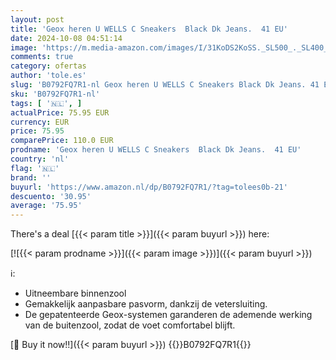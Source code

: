 ```yaml
---
layout: post
title: 'Geox heren U WELLS C Sneakers  Black Dk Jeans.  41 EU'
date: 2024-10-08 04:51:14
image: 'https://m.media-amazon.com/images/I/31KoDS2KoSS._SL500_._SL400_.jpg'
comments: true
category: ofertas
author: 'tole.es'
slug: 'B0792FQ7R1-nl Geox heren U WELLS C Sneakers Black Dk Jeans. 41 EU'
sku: 'B0792FQ7R1-nl'
tags: [ '🇳🇱', ]
actualPrice: 75.95 EUR
currency: EUR
price: 75.95
comparePrice: 110.0 EUR
prodname: 'Geox heren U WELLS C Sneakers  Black Dk Jeans.  41 EU'
country: 'nl'
flag: '🇳🇱'
brand: ''
buyurl: 'https://www.amazon.nl/dp/B0792FQ7R1/?tag=tolees0b-21'
descuento: '30.95'
average: '75.95'
---
```


There's a deal [{{< param title >}}]({{< param buyurl >}})  here:

[![{{< param prodname >}}]({{< param image >}})]({{< param buyurl >}})

ℹ️:

- Uitneembare binnenzool
- Gemakkelijk aanpasbare pasvorm, dankzij de vetersluiting.
- De gepatenteerde Geox-systemen garanderen de ademende werking van de buitenzool, zodat de voet comfortabel blijft.

[🛒 Buy it now!!]({{< param buyurl >}})
{{<world>}}B0792FQ7R1{{</world>}}
